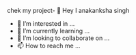 chek my project- 👋 Hey I anakanksha singh

- 👀 I’m interested in ...
- 🌱 I’m currently learning ...
- 💞️ I’m looking to collaborate on ...
- 📫 How to reach me ...

<!---
Altragamer/Altragamer is a ✨ special ✨ repository because its `README.md` (this file) appears on your GitHub profile.
You can click the Preview link to take a look at your changes.
--->
